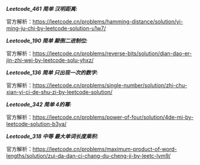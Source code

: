 **_Leetcode_461 简单 汉明距离:_**

官方解析：https://leetcode.cn/problems/hamming-distance/solution/yi-ming-ju-chi-by-leetcode-solution-u1w7/

**_Leetcode_190 简单 颠倒二进制位:_**

官方解析：https://leetcode.cn/problems/reverse-bits/solution/dian-dao-er-jin-zhi-wei-by-leetcode-solu-yhxz/

**_Leetcode_136 简单 只出现一次的数字:_**

官方解析：https://leetcode.cn/problems/single-number/solution/zhi-chu-xian-yi-ci-de-shu-zi-by-leetcode-solution/

**_Leetcode_342 简单 4的幂:_**

官方解析：https://leetcode.cn/problems/power-of-four/solution/4de-mi-by-leetcode-solution-b3ya/

**_Leetcode_318 中等 最大单词长度乘积:_**

官方解析：https://leetcode.cn/problems/maximum-product-of-word-lengths/solution/zui-da-dan-ci-chang-du-cheng-ji-by-leetc-lym9/